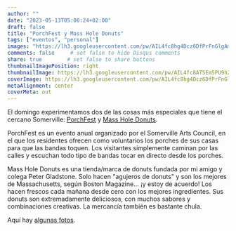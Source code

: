 ```yaml
---
author: ""
date: "2023-05-13T05:00:24+02:00"
draft: false
title: "PorchFest y Mass Hole Donuts"
tags: ["eventos", "personal"]
images: "https://lh3.googleusercontent.com/pw/AIL4fc8hg4Dcz6DfPrFnGlgAmuD-fghBjZd1aVWKEDLF-Hed32FPlpLoLpkznfI3-r39BYhLZNaQyY5W0nLhmz40d4AiSEo5ALLfLB7qmYlsQjk--p2Ur981=w2400"
comments: false     # set false to hide Disqus comments
share: true        # set false to share buttons
thumbnailImagePosition: right
thumbnailImage: https://lh3.googleusercontent.com/pw/AIL4fc8AT5Em5PU9hZRZQNolK-hyqXEjLH2hhl_DITiCgCTv6SPiykceqGk373uE83xFvAzDSXmo85FBLIEiIlMKuY00_YMQDa7YFpDflGTjIDwWceuN7LVq=w2400
coverImage: https://lh3.googleusercontent.com/pw/AIL4fc8hg4Dcz6DfPrFnGlgAmuD-fghBjZd1aVWKEDLF-Hed32FPlpLoLpkznfI3-r39BYhLZNaQyY5W0nLhmz40d4AiSEo5ALLfLB7qmYlsQjk--p2Ur981=w2400
metaAlignment: center
coverMeta: out
---
```


El domingo experimentamos dos de las cosas más especiales que tiene el cercano Somerville: [PorchFest](https://somervilleartscouncil.org/porchfest/2023) y [Mass Hole Donuts](https://www.massholedonuts.com/).

<!--more-->

PorchFest es un evento anual organizado por el Somerville Arts Council, en el que los residentes ofrecen como voluntarios los porches de sus casas para que las bandas toquen. Los visitantes simplemente caminan por las calles y escuchan todo tipo de bandas tocar en directo desde los porches.

Mass Hole Donuts es una tienda/marca de donuts fundada por mi amigo y colega Peter Gladstone. Solo hacen "agujeros de donuts" y son los mejores de Massachusetts, según Boston Magazine... ¡y estoy de acuerdo! Los hacen frescos cada mañana desde cero con los mejores ingredientes. Sus donuts son extremadamente deliciosos, con muchos sabores y combinaciones creativas. La mercancía también es bastante chula.

Aquí hay [algunas fotos](https://photos.app.goo.gl/PQ3s1SyeCC6U5vp28).